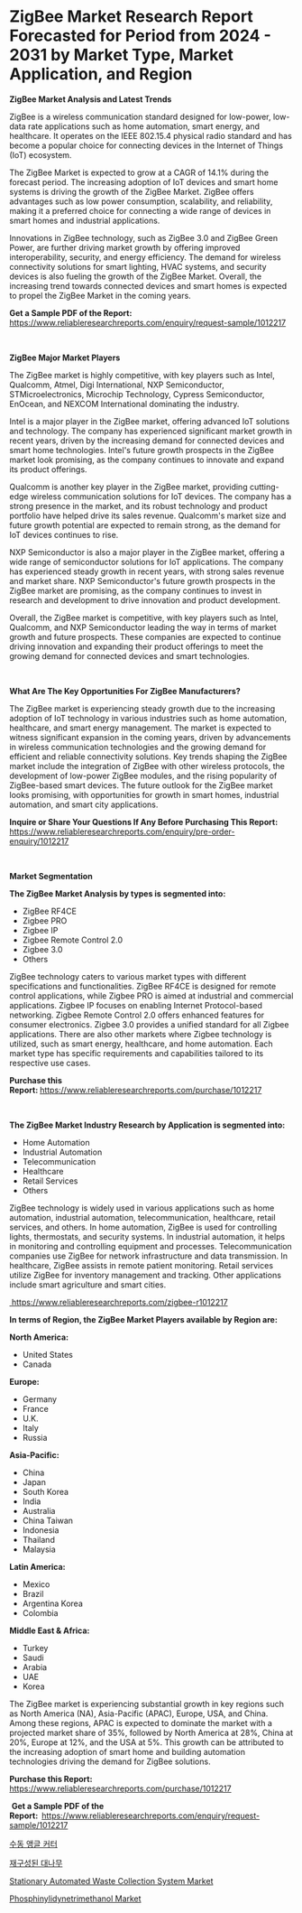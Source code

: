 <p><h1>ZigBee Market Research Report Forecasted for Period from 2024 -  2031 by Market Type, Market Application, and Region</h1></p><p><strong>ZigBee Market Analysis and Latest Trends</strong></p>
<p><p>ZigBee is a wireless communication standard designed for low-power, low-data rate applications such as home automation, smart energy, and healthcare. It operates on the IEEE 802.15.4 physical radio standard and has become a popular choice for connecting devices in the Internet of Things (IoT) ecosystem.</p><p>The ZigBee Market is expected to grow at a CAGR of 14.1% during the forecast period. The increasing adoption of IoT devices and smart home systems is driving the growth of the ZigBee Market. ZigBee offers advantages such as low power consumption, scalability, and reliability, making it a preferred choice for connecting a wide range of devices in smart homes and industrial applications.</p><p>Innovations in ZigBee technology, such as ZigBee 3.0 and ZigBee Green Power, are further driving market growth by offering improved interoperability, security, and energy efficiency. The demand for wireless connectivity solutions for smart lighting, HVAC systems, and security devices is also fueling the growth of the ZigBee Market. Overall, the increasing trend towards connected devices and smart homes is expected to propel the ZigBee Market in the coming years.</p></p>
<p><strong>Get a Sample PDF of the Report:&nbsp;</strong> <a href="https://www.reliableresearchreports.com/enquiry/request-sample/1012217">https://www.reliableresearchreports.com/enquiry/request-sample/1012217</a></p>
<p>&nbsp;</p>
<p><strong>ZigBee Major Market Players</strong></p>
<p><p>The ZigBee market is highly competitive, with key players such as Intel, Qualcomm, Atmel, Digi International, NXP Semiconductor, STMicroelectronics, Microchip Technology, Cypress Semiconductor, EnOcean, and NEXCOM International dominating the industry.</p><p>Intel is a major player in the ZigBee market, offering advanced IoT solutions and technology. The company has experienced significant market growth in recent years, driven by the increasing demand for connected devices and smart home technologies. Intel's future growth prospects in the ZigBee market look promising, as the company continues to innovate and expand its product offerings.</p><p>Qualcomm is another key player in the ZigBee market, providing cutting-edge wireless communication solutions for IoT devices. The company has a strong presence in the market, and its robust technology and product portfolio have helped drive its sales revenue. Qualcomm's market size and future growth potential are expected to remain strong, as the demand for IoT devices continues to rise.</p><p>NXP Semiconductor is also a major player in the ZigBee market, offering a wide range of semiconductor solutions for IoT applications. The company has experienced steady growth in recent years, with strong sales revenue and market share. NXP Semiconductor's future growth prospects in the ZigBee market are promising, as the company continues to invest in research and development to drive innovation and product development.</p><p>Overall, the ZigBee market is competitive, with key players such as Intel, Qualcomm, and NXP Semiconductor leading the way in terms of market growth and future prospects. These companies are expected to continue driving innovation and expanding their product offerings to meet the growing demand for connected devices and smart technologies.</p></p>
<p>&nbsp;</p>
<p><strong>What Are The Key Opportunities For ZigBee Manufacturers?</strong></p>
<p><p>The ZigBee market is experiencing steady growth due to the increasing adoption of IoT technology in various industries such as home automation, healthcare, and smart energy management. The market is expected to witness significant expansion in the coming years, driven by advancements in wireless communication technologies and the growing demand for efficient and reliable connectivity solutions. Key trends shaping the ZigBee market include the integration of ZigBee with other wireless protocols, the development of low-power ZigBee modules, and the rising popularity of ZigBee-based smart devices. The future outlook for the ZigBee market looks promising, with opportunities for growth in smart homes, industrial automation, and smart city applications.</p></p>
<p><strong>Inquire or Share Your Questions If Any Before Purchasing This Report:</strong> <a href="https://www.reliableresearchreports.com/enquiry/pre-order-enquiry/1012217">https://www.reliableresearchreports.com/enquiry/pre-order-enquiry/1012217</a></p>
<p>&nbsp;</p>
<p><strong>Market Segmentation</strong></p>
<p><strong>The ZigBee Market Analysis by types is segmented into:</strong></p>
<p><ul><li>ZigBee RF4CE</li><li>Zigbee PRO</li><li>Zigbee IP</li><li>Zigbee Remote Control 2.0</li><li>Zigbee 3.0</li><li>Others</li></ul></p>
<p><p>ZigBee technology caters to various market types with different specifications and functionalities. ZigBee RF4CE is designed for remote control applications, while Zigbee PRO is aimed at industrial and commercial applications. Zigbee IP focuses on enabling Internet Protocol-based networking. Zigbee Remote Control 2.0 offers enhanced features for consumer electronics. Zigbee 3.0 provides a unified standard for all Zigbee applications. There are also other markets where Zigbee technology is utilized, such as smart energy, healthcare, and home automation. Each market type has specific requirements and capabilities tailored to its respective use cases.</p></p>
<p><strong>Purchase this Report:&nbsp;</strong><a href="https://www.reliableresearchreports.com/purchase/1012217">https://www.reliableresearchreports.com/purchase/1012217</a></p>
<p>&nbsp;</p>
<p><strong>The ZigBee Market Industry Research by Application is segmented into:</strong></p>
<p><ul><li>Home Automation</li><li>Industrial Automation</li><li>Telecommunication</li><li>Healthcare</li><li>Retail Services</li><li>Others</li></ul></p>
<p><p>ZigBee technology is widely used in various applications such as home automation, industrial automation, telecommunication, healthcare, retail services, and others. In home automation, ZigBee is used for controlling lights, thermostats, and security systems. In industrial automation, it helps in monitoring and controlling equipment and processes. Telecommunication companies use ZigBee for network infrastructure and data transmission. In healthcare, ZigBee assists in remote patient monitoring. Retail services utilize ZigBee for inventory management and tracking. Other applications include smart agriculture and smart cities.</p></p>
<p><a href="https://www.reliableresearchreports.com/zigbee-r1012217">&nbsp;https://www.reliableresearchreports.com/zigbee-r1012217</a></p>
<p><strong>In terms of Region, the ZigBee Market Players available by Region are:</strong></p>
<p>
    <p> <strong> North America: </strong>
        <ul>
            <li>United States</li>
            <li>Canada</li>
        </ul>
        </p> 
    <p> <strong> Europe: </strong>
        <ul>
            <li>Germany</li>
            <li>France</li>
            <li>U.K.</li>
            <li>Italy</li>
            <li>Russia</li>
        </ul>
        </p> 
    <p> <strong> Asia-Pacific: </strong>
        <ul>
            <li>China</li>
            <li>Japan</li>
            <li>South Korea</li>
            <li>India</li>
            <li>Australia</li>
            <li>China Taiwan</li>
            <li>Indonesia</li>
            <li>Thailand</li>
            <li>Malaysia</li>
        </ul>
        </p> 
    <p> <strong> Latin America: </strong>
        <ul>
            <li>Mexico</li>
            <li>Brazil</li>
            <li>Argentina Korea</li>
            <li>Colombia</li>
        </ul>
        </p> 
    <p> <strong> Middle East & Africa: </strong>
        <ul>
            <li>Turkey</li>
            <li>Saudi</li>
            <li>Arabia</li>
            <li>UAE</li>
            <li>Korea</li>
        </ul>
    </p>
    </p>
<p><p>The ZigBee market is experiencing substantial growth in key regions such as North America (NA), Asia-Pacific (APAC), Europe, USA, and China. Among these regions, APAC is expected to dominate the market with a projected market share of 35%, followed by North America at 28%, China at 20%, Europe at 12%, and the USA at 5%. This growth can be attributed to the increasing adoption of smart home and building automation technologies driving the demand for ZigBee solutions.</p></p>
<p><strong>Purchase this Report: </strong><a href="https://www.reliableresearchreports.com/purchase/1012217">https://www.reliableresearchreports.com/purchase/1012217</a></p>
<p>&nbsp;<strong>Get a Sample PDF of the Report:&nbsp;&nbsp;</strong><a href="https://www.reliableresearchreports.com/enquiry/request-sample/1012217">https://www.reliableresearchreports.com/enquiry/request-sample/1012217</a></p>
<p><strong></strong></p>
<p><p><a href="https://medium.com/@toreygrimes2022/%EC%88%98%EB%8F%99%EC%8B%9D-%EA%B0%81%EB%8F%84-%EC%BB%A4%ED%84%B0-%EC%8B%9C%EC%9E%A5%EC%9D%80-%EC%8B%9C%EC%9E%A5-%EC%A0%90%EC%9C%A0%EC%9C%A8-%EA%B7%9C%EB%AA%A8-%EB%B0%8F-2031%EB%85%84%EA%B9%8C%EC%A7%80%EC%9D%98-%EC%98%88%EC%83%81-%EC%98%88%EC%B8%A1%EC%97%90-%EC%A4%91%EC%A0%90%EC%9D%84-%EB%91%A1%EB%8B%88%EB%8B%A4-7815f1e5d5d7">수동 앵글 커터</a></p><p><a href="https://medium.com/@leonidasalazar756/2024-2031-%EA%B8%B0%EA%B0%84%EC%9D%84-%EC%9C%84%ED%95%B4-%EC%98%88%EC%B8%A1%EB%90%9C-%EC%9E%AC%EA%B5%AC%EC%84%B1%EB%90%9C-%EB%8C%80%EB%82%98%EB%AC%B4-%EC%8B%9C%EC%9E%A5-%EB%8F%99%ED%96%A5-%EB%B0%8F-%EC%8B%9C%EC%9E%A5-%EB%B6%84%EC%84%9D-77b0d2c65b67">재구성된 대나무</a></p><p><a href="https://view.publitas.com/reportprime-1/stationary-automated-waste-collection-system-market-insight-market-trends-growth-forecasted-from-2024-to-2031/">Stationary Automated Waste Collection System Market</a></p><p><a href="https://unruly-ladybug-44b.notion.site/Analyzing-Phosphinylidynetrimethanol-Market-Global-Industry-Perspective-and-Forecast-2024-to-2031-96b5f885c0da48968ccee96a7177b28c">Phosphinylidynetrimethanol Market</a></p></p>